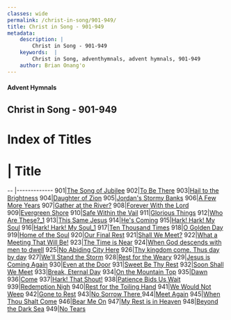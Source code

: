 ```yaml
---
classes: wide
permalink: /christ-in-song/901-949/
title: Christ in Song - 901-949
metadata:
    description: |
        Christ in Song - 901-949
    keywords:  |
        Christ in Song, adventhymnals, advent hymnals, 901-949
    author: Brian Onang'o
---
```


#### Advent Hymnals
## Christ in Song - 901-949

# Index of Titles
# | Title                        
-- |-------------
901|[The Song of Jubilee](/christ-in-song/901-949/901-910/The-Song-of-Jubilee)
902|[To Be There](/christ-in-song/901-949/901-910/To-Be-There)
903|[Hail to the Brightness](/christ-in-song/901-949/901-910/Hail-to-the-Brightness)
904|[Daughter of Zion](/christ-in-song/901-949/901-910/Daughter-of-Zion)
905|[Jordan's Stormy Banks](/christ-in-song/901-949/901-910/Jordan's-Stormy-Banks)
906|[A Few More Years](/christ-in-song/901-949/901-910/A-Few-More-Years)
907|[Gather at the River?](/christ-in-song/901-949/901-910/Gather-at-the-River)
908|[Forever With the Lord](/christ-in-song/901-949/901-910/Forever-With-the-Lord)
909|[Evergreen Shore](/christ-in-song/901-949/901-910/Evergreen-Shore)
910|[Safe Within the Vail](/christ-in-song/901-949/901-910/Safe-Within-the-Vail)
911|[Glorious Things](/christ-in-song/901-949/911-920/Glorious-Things)
912|[Who Are These?_1](/christ-in-song/901-949/911-920/Who-Are-These_1)
913|[This Same Jesus](/christ-in-song/901-949/911-920/This-Same-Jesus)
914|[He's Coming](/christ-in-song/901-949/911-920/He's-Coming)
915|[Hark! Hark! My Soul](/christ-in-song/901-949/911-920/Hark!-Hark!-My-Soul)
916|[Hark! Hark! My Soul_1](/christ-in-song/901-949/911-920/Hark!-Hark!-My-Soul_1)
917|[Ten Thousand Times](/christ-in-song/901-949/911-920/Ten-Thousand-Times)
918|[O Golden Day](/christ-in-song/901-949/911-920/O-Golden-Day)
919|[Home of the Soul](/christ-in-song/901-949/911-920/Home-of-the-Soul)
920|[Our Final Rest](/christ-in-song/901-949/911-920/Our-Final-Rest)
921|[Shall We Meet?](/christ-in-song/901-949/921-930/Shall-We-Meet)
922|[What a Meeting That Will Be!](/christ-in-song/901-949/921-930/What-a-Meeting-That-Will-Be!)
923|[The Time is Near](/christ-in-song/901-949/921-930/The-Time-is-Near)
924|[When God descends with men to dwell](/christ-in-song/901-949/921-930/When-God-descends-with-men-to-dwell)
925|[No Abiding City Here](/christ-in-song/901-949/921-930/No-Abiding-City-Here)
926|[Thy kingdom come.  Thus day by day](/christ-in-song/901-949/921-930/Thy-kingdom-come.-Thus-day-by-day)
927|[We'll Stand the Storm](/christ-in-song/901-949/921-930/We'll-Stand-the-Storm)
928|[Rest for the Weary](/christ-in-song/901-949/921-930/Rest-for-the-Weary)
929|[Jesus is Coming Again](/christ-in-song/901-949/921-930/Jesus-is-Coming-Again)
930|[Even at the Door](/christ-in-song/901-949/921-930/Even-at-the-Door)
931|[Sweet Be Thy Rest](/christ-in-song/901-949/931-940/Sweet-Be-Thy-Rest)
932|[Soon Shall We Meet](/christ-in-song/901-949/931-940/Soon-Shall-We-Meet)
933|[Break, Eternal Day](/christ-in-song/901-949/931-940/Break,-Eternal-Day)
934|[On the Mountain Top](/christ-in-song/901-949/931-940/On-the-Mountain-Top)
935|[Dawn](/christ-in-song/901-949/931-940/Dawn)
936|[Come](/christ-in-song/901-949/931-940/Come)
937|[Hark!  That Shout!](/christ-in-song/901-949/931-940/Hark!-That-Shout!)
938|[Patience Bids Us Wait](/christ-in-song/901-949/931-940/Patience-Bids-Us-Wait)
939|[Redemption Nigh](/christ-in-song/901-949/931-940/Redemption-Nigh)
940|[Rest for the Toiling Hand](/christ-in-song/901-949/931-940/Rest-for-the-Toiling-Hand)
941|[We Would Not Weep](/christ-in-song/901-949/941-949/We-Would-Not-Weep)
942|[Gone to Rest](/christ-in-song/901-949/941-949/Gone-to-Rest)
943|[No Sorrow There ](/christ-in-song/901-949/941-949/No-Sorrow-There-)
944|[Meet Again](/christ-in-song/901-949/941-949/Meet-Again)
945|[When Thou Shalt Come](/christ-in-song/901-949/941-949/When-Thou-Shalt-Come)
946|[Bear Me On](/christ-in-song/901-949/941-949/Bear-Me-On)
947|[My Rest is in Heaven](/christ-in-song/901-949/941-949/My-Rest-is-in-Heaven)
948|[Beyond the Dark Sea](/christ-in-song/901-949/941-949/Beyond-the-Dark-Sea)
949|[No Tears](/christ-in-song/901-949/941-949/No-Tears)